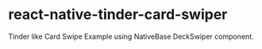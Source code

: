 # react-native-tinder-card-swiper
Tinder like Card Swipe Example using NativeBase DeckSwiper component.
